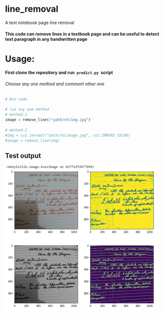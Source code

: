 # line_removal
A text notebook page line removal 
#### This code can remove lines in a textbook page and can be useful to detect text paragraph in any handwritten page

# Usage:
#### First clone the repository and run<code> predict.py </code>script 
###### Choose any one method and comment other one
``` python
# Run code 

# run any one method
# method-1  
image = remove_line(r"path/of/img.jpg") 

# method-2
#img = cv2.imread(r"path/to/image.jpg", cv2.IMREAD_COLOR)
#image = remove_line(img)
```
## Test output 
![](output.PNG)










